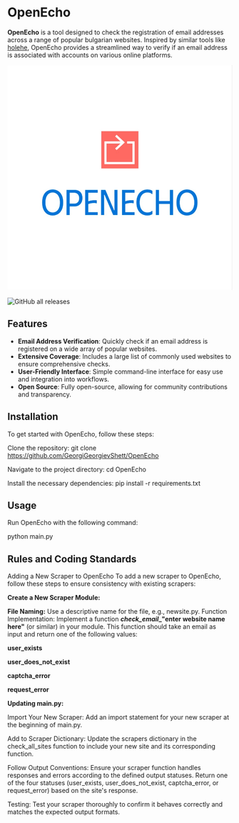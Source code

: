 # OpenEcho

**OpenEcho** is a tool designed to check the registration of email addresses across a range of popular bulgarian websites. Inspired by similar tools like [holehe](https://github.com/AnonymouX/holehe), OpenEcho provides a streamlined way to verify if an email address is associated with accounts on various online platforms.


![Project Logo](services/images/openechologo.jpg)

![GitHub all releases](https://img.shields.io/github/downloads/GeorgiGeorgievShett/OpenEcho/total?color=blue&style=flat-square)

## Features

- **Email Address Verification**: Quickly check if an email address is registered on a wide array of popular websites.
- **Extensive Coverage**: Includes a large list of commonly used websites to ensure comprehensive checks.
- **User-Friendly Interface**: Simple command-line interface for easy use and integration into workflows.
- **Open Source**: Fully open-source, allowing for community contributions and transparency.

## Installation

To get started with OpenEcho, follow these steps:

Clone the repository:
git clone https://github.com/GeorgiGeorgievShett/OpenEcho

Navigate to the project directory:
cd OpenEcho

Install the necessary dependencies:
pip install -r requirements.txt

## Usage
Run OpenEcho with the following command:

python main.py


## Rules and Coding Standards
Adding a New Scraper to OpenEcho
To add a new scraper to OpenEcho, follow these steps to ensure consistency with existing scrapers:

**Create a New Scraper Module:**

**File Naming:** Use a descriptive name for the file, e.g., newsite.py.
Function Implementation: Implement a function  **___check_email____"enter website name here"** (or similar) in your module. This function should take an email as input and return one of the following values:

**user_exists**

**user_does_not_exist**

**captcha_error**

**request_error**



**Updating main.py:**

Import Your New Scraper: Add an import statement for your new scraper at the beginning of main.py.

Add to Scraper Dictionary: Update the scrapers dictionary in the check_all_sites function to include your new site and its corresponding function.

Follow Output Conventions:
Ensure your scraper function handles responses and errors according to the defined output statuses.
Return one of the four statuses (user_exists, user_does_not_exist, captcha_error, or request_error) based on the site's response.

Testing:
Test your scraper thoroughly to confirm it behaves correctly and matches the expected output formats.


